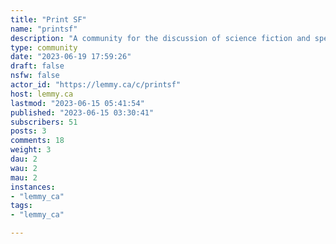 ```yaml
---
title: "Print SF" 
name: "printsf"
description: "A community for the discussion of science fiction and speculative fiction in print. Rules:- No hate speech, bigotry, homophobia, sexism, racism, etc.- No spam or advertising- No AI generated content, posts, or comments- No piracy or suggesting or linking to piracy- No discussion or submissions of movie, TV, or game related SF"
type: community
date: "2023-06-19 17:59:26"
draft: false
nsfw: false
actor_id: "https://lemmy.ca/c/printsf"
host: lemmy.ca
lastmod: "2023-06-15 05:41:54"
published: "2023-06-15 03:30:41"
subscribers: 51
posts: 3
comments: 18
weight: 3
dau: 2
wau: 2
mau: 2
instances:
- "lemmy_ca"
tags: 
- "lemmy_ca"

---
```

